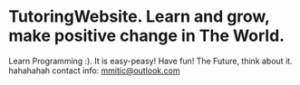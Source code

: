 # TutoringWebsite. Learn and grow, make positive change in The World. 
Learn Programming :). It is easy-peasy! Have fun! 
The Future, think about it. hahahahah
contact info: mmitic@outlook.com
